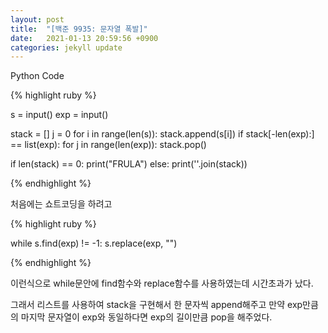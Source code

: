 ```yaml
---
layout: post
title:  "[백준 9935: 문자열 폭발]"
date:   2021-01-13 20:59:56 +0900
categories: jekyll update
---
```


Python Code

{% highlight ruby %}

s = input()
exp = input()

stack = []
j = 0
for i in range(len(s)):
    stack.append(s[i])
    if stack[-len(exp):] == list(exp):
        for j in range(len(exp)):
            stack.pop()

if len(stack) == 0:
    print("FRULA")
else:
    print(''.join(stack))

{% endhighlight %}

처음에는 쇼트코딩을 하려고

{% highlight ruby %}

while s.find(exp) != -1:
    s.replace(exp, "")

{% endhighlight %}

이런식으로 while문안에 find함수와 replace함수를 사용하였는데 시간초과가 났다.

그래서 리스트를 사용하여 stack을 구현해서 한 문자씩 append해주고 만약 exp만큼의 마지막 문자열이 exp와 동일하다면 exp의 길이만큼 pop을 해주었다.